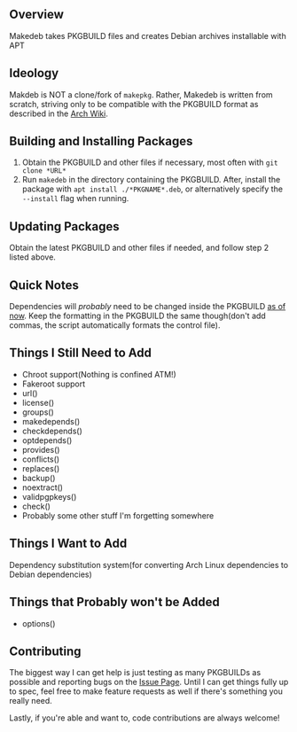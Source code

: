 ## Overview ##
Makedeb takes PKGBUILD files and creates Debian archives installable with APT

## Ideology ##
Makdeb is NOT a clone/fork of `makepkg`. Rather, Makedeb is written from scratch, striving only to be compatible with the PKGBUILD format as described in the [Arch Wiki](https://wiki.archlinux.org/index.php/PKGBUILD).

## Building and Installing Packages ##
1. Obtain the PKGBUILD and other files if necessary, most often with `git clone *URL*`
2. Run `makedeb` in the directory containing the PKGBUILD. After, install the package with `apt install ./*PKGNAME*.deb`, or alternatively specify the `--install` flag when running.

## Updating Packages ##
Obtain the latest PKGBUILD and other files if needed, and follow step 2 listed above.

## Quick Notes ##
Dependencies will *probably* need to be changed inside the PKGBUILD [as of now](https://github.com/hwittenborn/makedeb#things-i-want-to-add). Keep the formatting in the PKGBUILD the same though(don't add commas, the script automatically formats the control file).

## Things I Still **Need** to Add ##
 - Chroot support(Nothing is confined ATM!)
 - Fakeroot support
 - url()
 - license()
 - groups()
 - makedepends()
 - checkdepends()
 - optdepends()
 - provides()
 - conflicts()
 - replaces()
 - backup()
 - noextract()
 - validpgpkeys()
 - check()
 - Probably some other stuff I'm forgetting somewhere

## Things I Want to Add ##
Dependency substitution system(for converting Arch Linux dependencies to Debian dependencies)

## Things that Probably won't be Added ##
- options()

## Contributing ##
The biggest way I can get help is just testing as many PKGBUILDs as possible and reporting bugs on the [Issue Page](https://github.com/hwittenborn/makedeb/issues). Until I can get things fully up to spec, feel free to make feature requests as well if there's something you really need.

Lastly, if you're able and want to, code contributions are always welcome!
